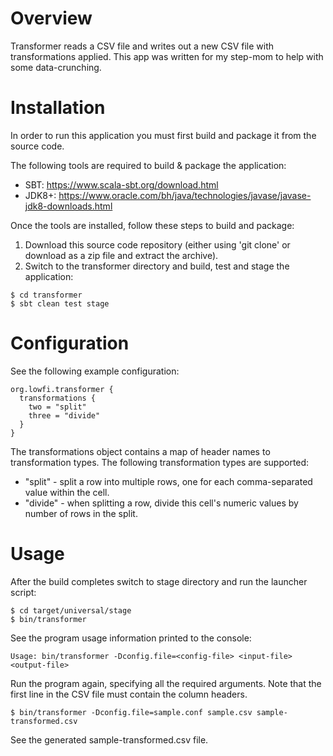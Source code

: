 # Overview
Transformer reads a CSV file and writes out a new CSV file with transformations applied. 
This app was written for my step-mom to help with some data-crunching.

# Installation
In order to run this application you must first build and package it from the source code.

The following tools are required to build & package the application:
* SBT: https://www.scala-sbt.org/download.html
* JDK8+: https://www.oracle.com/bh/java/technologies/javase/javase-jdk8-downloads.html

Once the tools are installed, follow these steps to build and package:
1. Download this source code repository (either using 'git clone' or download as a zip file and extract the archive).
2. Switch to the transformer directory and build, test and stage the application:
```
$ cd transformer
$ sbt clean test stage
```

# Configuration
See the following example configuration:
```
org.lowfi.transformer {
  transformations {
    two = "split"
    three = "divide"
  }
}
```
The transformations object contains a map of header names to transformation types.
The following transformation types are supported:
* "split" - split a row into multiple rows, one for each comma-separated value within the cell.
* "divide" - when splitting a row, divide this cell's numeric values by number of rows in the split.

# Usage
After the build completes switch to stage directory and run the launcher script:
```
$ cd target/universal/stage
$ bin/transformer
```

See the program usage information printed to the console:
```
Usage: bin/transformer -Dconfig.file=<config-file> <input-file> <output-file>
```

Run the program again, specifying all the required arguments.
Note that the first line in the CSV file must contain the column headers.
```
$ bin/transformer -Dconfig.file=sample.conf sample.csv sample-transformed.csv
```
See the generated sample-transformed.csv file.